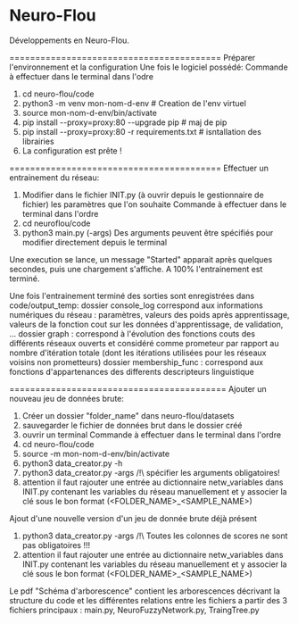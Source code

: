 # Neuro-Flou

Développements en Neuro-Flou.

=========================================
Préparer l'environnement et la configuration
Une fois le logiciel possédé:
Commande à effectuer dans le terminal dans l'odre
1) cd neuro-flou/code
2) python3 -m venv mon-nom-d-env # Creation de l'env virtuel
3) source mon-nom-d-env/bin/activate
4) pip install --proxy=proxy:80 --upgrade pip # maj de pip
5) pip install --proxy=proxy:80 -r requirements.txt # isntallation des librairies
6) La configuration est prête !


=========================================
Effectuer un entrainement du réseau:
1) Modifier dans le fichier INIT.py (à ouvrir depuis le gestionnaire de fichier) les paramètres que l'on souhaite
Commande à effectuer dans le terminal dans l'ordre
1) cd neuroflou/code
2) python3 main.py (-args) 
Des arguments peuvent être spécifiés pour modifier directement depuis le terminal

Une execution se lance, un message "Started" apparait après quelques secondes, puis une chargement s'affiche. A 100% l'entrainement est terminé. 

Une fois l'entrainement terminé des sorties sont enregistrées dans code/output_temp: 
	dossier console_log correspond aux informations numériques du réseau : paramètres, valeurs des poids après apprentissage, valeurs de la fonction cout sur les données d'apprentissage, de validation, ... 
	dossier graph : correspond à l'évolution des fonctions couts des différents réseaux ouverts et considéré comme prometeur par rapport au nombre d'itération totale (dont les itérations utilisées pour les réseaux voisins non prometteurs)
	dossier membership_func : correspond aux fonctions d'appartenances des differents descripteurs linguistique 

==========================================
Ajouter un nouveau jeu de données brute: 
1) Créer un dossier "folder_name" dans neuro-flou/datasets
2) sauvegarder le fichier de données brut dans le dossier créé
3) ouvrir un terminal 
Commande à effectuer dans le terminal dans l'ordre
4) cd neuro-flou/code
5) source -m mon-nom-d-env/bin/activate
6) python3 data_creator.py -h
7) python3 data_creator.py -args /!\ spécifier les arguments obligatoires!
8) attention il faut rajouter une entrée au dictionnaire netw_variables dans INIT.py contenant les variables du réseau manuellement et y associer la clé sous le bon format (<FOLDER_NAME>_<SAMPLE_NAME>)

Ajout d'une nouvelle version d'un jeu de donnée brute déjà présent
1) python3 data_creator.py -args /!\ Toutes les colonnes de scores ne sont pas obligatoires !!! 
2) attention il faut rajouter une entrée au dictionnaire netw_variables dans INIT.py contenant les variables du réseau manuellement et y associer la clé sous le bon format (<FOLDER_NAME>_<SAMPLE_NAME>)


Le pdf "Schéma d'arborescence" contient les arborescences décrivant la structure du code et les différentes relations entre les fichiers a partir des 3 fichiers principaux : main.py, NeuroFuzzyNetwork.py, TraingTree.py 



